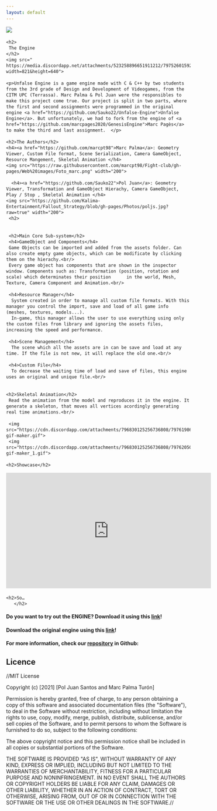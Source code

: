 ```yaml
---
layout: default
---
```


  
  <body>
    <img src="https://github.com/marcpt98/Unfalse-Engine-2.0/blob/gh-pages/GenesisEngine/Image/logo.png?raw=true">
   
    <h2>
     The Engine
    </h2>
    <img src=" https://media.discordapp.net/attachments/523258896651911212/797526015923847228/unknown.png?width=821&height=640">
   
    <p>Unfalse Engine is a game engine made with C & C++ by two students from the 3rd grade of Design and Development of Videogames, from the CITM UPC (Terrassa). Marc Palma & Pol Juan were the responsibles to make this project come true. Our project is split in two parts, where the first and second assignments were programmed in the original engine <a href="https://github.com/Sauko22/Unfalse-Engine">Unfalse Engine</a>. But unfortunately, we had to fork from the engine of <a href="https://github.com/marcpages2020/GenesisEngine">Marc Pagès</a> to make the third and last assignment.  </p>
      
    <h2>The Authors</h2>
    <h4><a href="https://github.com/marcpt98">Marc Palma</a>: Geometry Viewer, Custom File format, Scene Serialization, Camera GameObject, Resource Mangement, Skeletal Animation </h4>
    <img src="https://raw.githubusercontent.com/marcpt98/Fight-club/gh-pages/Web%20images/Foto_marc.png" width="200">

      <h4><a href="https://github.com/Sauko22">Pol Juan</a>: Geometry Viewer, Transformation and GameObject Hierachy, Camera GameObject, Play / Stop , Skeletal Animation </h4>
    <img src="https://github.com/Kalima-Entertainment/Fallout_Strategy/blob/gh-pages/Photos/poljs.jpg?raw=true" width="200">
     <h2>
     
     
     <h2>Main Core Sub-system</h2>
     <h4>GameObject and Components</h4>
     Game Objects can be imported and added from the assets folder. Can also create empty game objects, which can be modificate by clicking them on the hierachy.<br/>
     Every game object has components that are shown in the inspector window. Components such as: Transformation (position, rotation and scale) which determinates their position      in the world, Mesh, Texture, Camera Component and Animation.<br/>
     
     <h4>Resource Manager</h4>
      System created in order to manage all custom file formats. With this manager you control the import, save and load of all game info (meshes, textures, models...).
      In-game, this manager allows the user to use everything using only the custom files from library and ignoring the assets files, increasing the speed and performance.
      
     <h4>Scene Management</h4>
      The scene which all the assets are in can be save and load at any time. If the file is not new, it will replace the old one.<br/>
      
     <h4>Custom File</h4>
      To decrease the waiting time of load and save of files, this engine uses an original and unique file.<br/>
      
    
    <h2>Skeletal Animation</h2> 
     Read the animation from the model and reproduces it in the engine. It generate a skeleton, that moves all vertices acordingly generating real time animations.<br/>
      
     <img src="https://cdn.discordapp.com/attachments/796830125256736808/797619869637541898/ezgif.com-gif-maker.gif">
     <img src="https://cdn.discordapp.com/attachments/796830125256736808/797620500892614687/ezgif.com-gif-maker_1.gif">
     
    <h2>Showcase</h2>
<iframe width="560" height="315" src="https://www.youtube.com/embed/DVk-yDgaHPs" frameborder="0" allow="accelerometer; autoplay; clipboard-write; encrypted-media; gyroscope; picture-in-picture" allowfullscreen></iframe>
     
     
   

    <h2>So…
       </h2>

 <h4>Do you want to try out the ENGINE? Download it using this <a href="https://github.com/marcpt98/Unfalse-Engine-2.0/releases/tag/0.3">link</a>!</h4>
  <h4> Download the original engine using this <a href="https://github.com/Sauko22/Unfalse-Engine/releases/tag/0.2">link</a>!</h4>
 <h4>For more information, check our <a href="https://github.com/marcpt98/Unfalse-Engine-2.0">repository</a> in Github: </h4> 
     
<h2>
    Licence
</h2>

//MIT License

Copyright (c) [2021] [Pol Juan Santos  and Marc Palma Turón]

Permission is hereby granted, free of charge, to any person obtaining a copy of this software and associated documentation files (the "Software"), to deal in the Software without restriction, including without limitation the rights to use, copy, modify, merge, publish, distribute, sublicense, and/or sell copies of the Software, and to permit persons to whom the Software is furnished to do so, subject to the following conditions:

The above copyright notice and this permission notice shall be included in all copies or substantial portions of the Software.

THE SOFTWARE IS PROVIDED "AS IS", WITHOUT WARRANTY OF ANY KIND, EXPRESS OR IMPLIED, INCLUDING BUT NOT LIMITED TO THE WARRANTIES OF MERCHANTABILITY, FITNESS FOR A PARTICULAR PURPOSE AND NONINFRINGEMENT. IN NO EVENT SHALL THE AUTHORS OR COPYRIGHT HOLDERS BE LIABLE FOR ANY CLAIM, DAMAGES OR OTHER LIABILITY, WHETHER IN AN ACTION OF CONTRACT, TORT OR OTHERWISE, ARISING FROM, OUT OF OR IN CONNECTION WITH THE SOFTWARE OR THE USE OR OTHER DEALINGS IN THE SOFTWARE.//

  </body>
  
  <style>
    
    body{
     <p style="color:#000000 ";>Black paragraph text</p>
      text-align:left;
   }
    
    </style>
